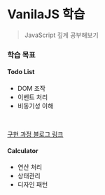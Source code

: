 # VanilaJS 학습 
> JavaScript 깊게 공부해보기
### 학습 목표
#### Todo List
- DOM 조작
- 이벤트 처리
- 비동기성 이해
<br/>

[구현 과정 블로그 링크](https://velog.io/@taek2yo/Vanila-JS-%EA%B8%B0%EB%B3%B8-%EB%8B%A4%EC%A7%80%EA%B8%B0-1.-To-do-List)

#### Calculator
- 연산 처리
- 상태관리
- 디자인 패턴
